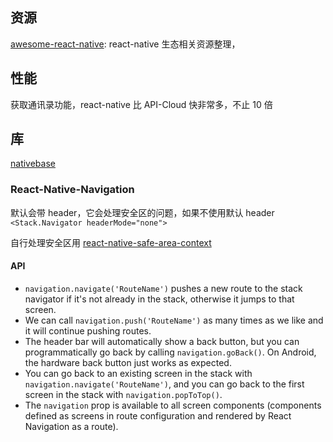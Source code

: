 ## 资源

[awesome-react-native](https://github.com/jondot/awesome-react-native): react-native 生态相关资源整理，



## 性能

获取通讯录功能，react-native 比 API-Cloud 快非常多，不止 10 倍

## 库

[nativebase](https://nativebase.io/)

### React-Native-Navigation

默认会带 header，它会处理安全区的问题，如果不使用默认 header `<Stack.Navigator headerMode="none">`

自行处理安全区用 [react-native-safe-area-context](https://github.com/th3rdwave/react-native-safe-area-context)

#### API

- `navigation.navigate('RouteName')` pushes a new route to the stack navigator if it's not already in the stack, otherwise it jumps to that screen.
- We can call `navigation.push('RouteName')` as many times as we like and it will continue pushing routes.
- The header bar will automatically show a back button, but you can programmatically go back by calling `navigation.goBack()`. On Android, the hardware back button just works as expected.
- You can go back to an existing screen in the stack with `navigation.navigate('RouteName')`, and you can go back to the first screen in the stack with `navigation.popToTop()`.
- The `navigation` prop is available to all screen components (components defined as screens in route configuration and rendered by React Navigation as a route).

